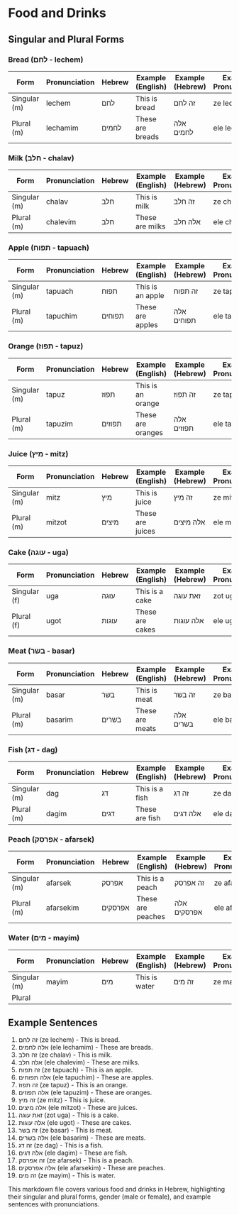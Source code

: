 # Food and Drinks

## Singular and Plural Forms

### Bread (לחם - lechem)

| Form         | Pronunciation | Hebrew  | Example (English)        | Example (Hebrew)           | Example Pronunciation       |
|--------------|---------------|---------|--------------------------|----------------------------|-----------------------------|
| Singular (m) | lechem        | לחם     | This is bread            | זה לחם                     | ze lechem                   |
| Plural (m)   | lechamim      | לחמים   | These are breads         | אלה לחמים                  | ele lechamim                |

### Milk (חלב - chalav)

| Form         | Pronunciation | Hebrew  | Example (English)        | Example (Hebrew)           | Example Pronunciation       |
|--------------|---------------|---------|--------------------------|----------------------------|-----------------------------|
| Singular (m) | chalav        | חלב     | This is milk             | זה חלב                     | ze chalav                   |
| Plural (m)   | chalevim      | חלב     | These are milks          | אלה חלב                    | ele chalevim                |

### Apple (תפוח - tapuach)

| Form         | Pronunciation | Hebrew  | Example (English)        | Example (Hebrew)           | Example Pronunciation       |
|--------------|---------------|---------|--------------------------|----------------------------|-----------------------------|
| Singular (m) | tapuach       | תפוח    | This is an apple         | זה תפוח                    | ze tapuach                  |
| Plural (m)   | tapuchim      | תפוחים  | These are apples         | אלה תפוחים                 | ele tapuchim                |

### Orange (תפוז - tapuz)

| Form         | Pronunciation | Hebrew  | Example (English)        | Example (Hebrew)           | Example Pronunciation       |
|--------------|---------------|---------|--------------------------|----------------------------|-----------------------------|
| Singular (m) | tapuz         | תפוז    | This is an orange        | זה תפוז                    | ze tapuz                    |
| Plural (m)   | tapuzim       | תפוזים  | These are oranges        | אלה תפוזים                 | ele tapuzim                 |

### Juice (מיץ - mitz)

| Form         | Pronunciation | Hebrew  | Example (English)        | Example (Hebrew)           | Example Pronunciation       |
|--------------|---------------|---------|--------------------------|----------------------------|-----------------------------|
| Singular (m) | mitz          | מיץ     | This is juice            | זה מיץ                     | ze mitz                     |
| Plural (m)   | mitzot        | מיצים   | These are juices         | אלה מיצים                  | ele mitzot                  |

### Cake (עוגה - uga)

| Form         | Pronunciation | Hebrew    | Example (English)        | Example (Hebrew)           | Example Pronunciation       |
|--------------|---------------|-----------|--------------------------|----------------------------|-----------------------------|
| Singular (f) | uga           | עוגה      | This is a cake           | זאת עוגה                   | zot uga                     |
| Plural (f)   | ugot          | עוגות     | These are cakes          | אלה עוגות                  | ele ugot                    |

### Meat (בשר - basar)

| Form         | Pronunciation | Hebrew  | Example (English)        | Example (Hebrew)           | Example Pronunciation       |
|--------------|---------------|---------|--------------------------|----------------------------|-----------------------------|
| Singular (m) | basar         | בשר     | This is meat             | זה בשר                     | ze basar                    |
| Plural (m)   | basarim       | בשרים   | These are meats          | אלה בשרים                  | ele basarim                 |

### Fish (דג - dag)

| Form         | Pronunciation | Hebrew  | Example (English)        | Example (Hebrew)           | Example Pronunciation       |
|--------------|---------------|---------|--------------------------|----------------------------|-----------------------------|
| Singular (m) | dag           | דג      | This is a fish           | זה דג                      | ze dag                      |
| Plural (m)   | dagim         | דגים    | These are fish           | אלה דגים                   | ele dagim                   |

### Peach (אפרסק - afarsek)

| Form         | Pronunciation | Hebrew    | Example (English)        | Example (Hebrew)           | Example Pronunciation       |
|--------------|---------------|-----------|--------------------------|----------------------------|-----------------------------|
| Singular (m) | afarsek       | אפרסק     | This is a peach          | זה אפרסק                   | ze afarsek                  |
| Plural (m)   | afarsekim     | אפרסקים   | These are peaches        | אלה אפרסקים                | ele afarsekim               |

### Water (מים - mayim)

| Form         | Pronunciation | Hebrew  | Example (English)        | Example (Hebrew)           | Example Pronunciation       |
|--------------|---------------|---------|--------------------------|----------------------------|-----------------------------|
| Singular (m) | mayim         | מים     | This is water            | זה מים                     | ze mayim                    |
| Plural       |               |         |                          |                            |                             |

## Example Sentences

1. זה לחם (ze lechem) - This is bread.
2. אלה לחמים (ele lechamim) - These are breads.
3. זה חלב (ze chalav) - This is milk.
4. אלה חלב (ele chalevim) - These are milks.
5. זה תפוח (ze tapuach) - This is an apple.
6. אלה תפוחים (ele tapuchim) - These are apples.
7. זה תפוז (ze tapuz) - This is an orange.
8. אלה תפוזים (ele tapuzim) - These are oranges.
9. זה מיץ (ze mitz) - This is juice.
10. אלה מיצים (ele mitzot) - These are juices.
11. זאת עוגה (zot uga) - This is a cake.
12. אלה עוגות (ele ugot) - These are cakes.
13. זה בשר (ze basar) - This is meat.
14. אלה בשרים (ele basarim) - These are meats.
15. זה דג (ze dag) - This is a fish.
16. אלה דגים (ele dagim) - These are fish.
17. זה אפרסק (ze afarsek) - This is a peach.
18. אלה אפרסקים (ele afarsekim) - These are peaches.
19. זה מים (ze mayim) - This is water.

This markdown file covers various food and drinks in Hebrew, highlighting their singular and plural forms, gender (male or female), and example sentences with pronunciations.
